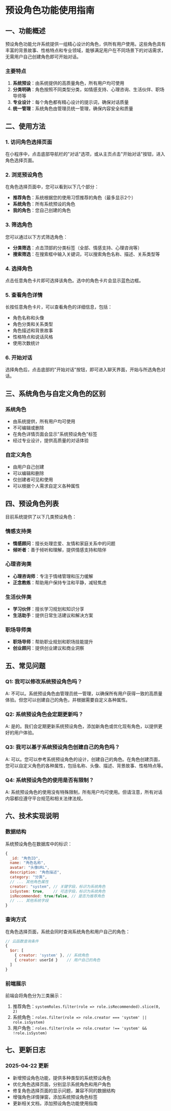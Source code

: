 # 预设角色功能使用指南

## 一、功能概述

预设角色功能允许系统提供一组精心设计的角色，供所有用户使用。这些角色具有丰富的背景故事、性格特点和专业领域，能够满足用户在不同场景下的对话需求，无需用户自己创建角色即可开始对话。

### 主要特点

1. **系统预设**：由系统提供的高质量角色，所有用户均可使用
2. **分类明确**：角色按照不同类型分类，如情感支持、心理咨询、生活伙伴、职场导师等
3. **专业设计**：每个角色都有精心设计的提示词，确保对话质量
4. **统一管理**：系统角色由管理员统一管理，确保内容安全和质量

## 二、使用方法

### 1. 访问角色选择页面

在小程序中，点击底部导航栏的"对话"选项，或从主页点击"开始对话"按钮，进入角色选择页面。

### 2. 浏览预设角色

在角色选择页面中，您可以看到以下几个部分：

- **推荐角色**：系统根据您的使用习惯推荐的角色（最多显示2个）
- **系统角色**：所有系统预设的角色
- **我的角色**：您自己创建的角色

### 3. 筛选角色

您可以通过以下方式筛选角色：

- **分类筛选**：点击顶部的分类标签（全部、情感支持、心理咨询等）
- **搜索筛选**：在搜索框中输入关键词，可以搜索角色名称、描述、关系类型等

### 4. 选择角色

点击任意角色卡片即可选择该角色。选中的角色卡片会显示蓝色边框。

### 5. 查看角色详情

长按任意角色卡片，可以查看角色的详细信息，包括：

- 角色名称和头像
- 角色分类和关系类型
- 角色描述和背景故事
- 性格特点和说话风格
- 使用次数统计

### 6. 开始对话

选择角色后，点击底部的"开始对话"按钮，即可进入聊天界面，开始与所选角色对话。

## 三、系统角色与自定义角色的区别

### 系统角色

- 由系统提供，所有用户均可使用
- 不可编辑或删除
- 在角色详情页面会显示"系统预设角色"标签
- 经过专业设计，提供高质量的对话体验

### 自定义角色

- 由用户自己创建
- 可以编辑和删除
- 仅创建者可见和使用
- 可以根据个人需求自定义各种属性

## 四、预设角色列表

目前系统提供了以下几类预设角色：

### 情感支持类

- **情感顾问**：擅长处理恋爱、友情和家庭关系中的问题
- **倾听者**：善于倾听和理解，提供情感支持和陪伴

### 心理咨询类

- **心理咨询师**：专注于情绪管理和压力缓解
- **正念教练**：帮助用户保持专注和平静，减轻焦虑

### 生活伙伴类

- **学习伙伴**：擅长学习规划和知识分享
- **生活助手**：提供日常生活建议和解决方案

### 职场导师类

- **职场导师**：帮助职业规划和职场技能提升
- **创业顾问**：提供创业建议和商业洞察

## 五、常见问题

### Q1: 我可以修改系统预设角色吗？

A: 不可以。系统预设角色由管理员统一管理，以确保所有用户获得一致的高质量体验。但您可以创建自己的角色，并根据需要自定义各种属性。

### Q2: 系统预设角色会定期更新吗？

A: 是的。我们会定期更新系统预设角色，添加新角色或优化现有角色，以提供更好的用户体验。

### Q3: 我可以基于系统预设角色创建自己的角色吗？

A: 可以。您可以参考系统预设角色的设计，创建自己的角色。在角色创建页面，您可以自定义角色的各种属性，包括名称、头像、描述、背景故事、性格特点等。

### Q4: 系统预设角色的使用是否有限制？

A: 系统预设角色的使用没有特殊限制，所有用户均可使用。但请注意，所有对话内容都应遵守平台规范和相关法律法规。

## 六、技术实现说明

### 数据结构

系统预设角色在数据库中的标识：

```javascript
{
  _id: "角色ID",
  name: "角色名称",
  avatar: "头像URL",
  description: "角色描述",
  category: "分类",
  // ... 其他角色属性
  creator: "system", // 关键字段，标识为系统角色
  isSystem: true,    // 可选字段，标识为系统角色
  isRecommended: true/false, // 是否为推荐角色
  // ... 其他系统字段
}
```

### 查询方式

在角色选择页面，系统会同时查询系统角色和用户自己的角色：

```javascript
// 云函数查询条件
{
  $or: [
    { creator: 'system' }, // 系统角色
    { creator: userId }    // 用户自己的角色
  ]
}
```

### 前端展示

前端会将角色分为三类展示：

1. 推荐角色：`systemRoles.filter(role => role.isRecommended).slice(0, 2)`
2. 系统角色：`roles.filter(role => role.creator === 'system' || role.isSystem)`
3. 用户角色：`roles.filter(role => role.creator !== 'system' && !role.isSystem)`

## 七、更新日志

### 2025-04-22 更新

- 新增预设角色功能，提供多种类型的系统预设角色
- 优化角色选择页面，分别显示系统角色和用户角色
- 修复角色选择页面的显示问题，兼容不同的数据结构
- 增强角色详情弹窗，添加系统预设角色标签
- 更新相关文档，添加预设角色功能使用指南

